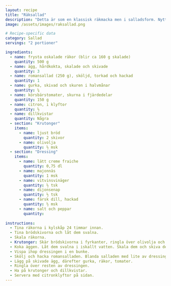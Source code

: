 ```yaml
---
layout: recipe
title: "Räksallad"
description: "Detta är som en klassisk räkmacka men i salladsform. Nyttigare och jisses vad gott. Kanske den godaste salladen jag gjort hittills."
image: /assets/images/raksallad.png

# Recipe-specific data
category: Sallad
servings: "2 portioner"

ingredients:
  - name: frysta oskalade räkor (blir ca 160 g skalade)
    quantity: 500 g
  - name: ägg, hårdkokta, skalade och skivade
    quantity: 3
  - name: romansallad (250 g), sköljd, torkad och hackad
    quantity: 1
  - name: gurka, skivad och skuren i halvmånar
    quantity: ¼
  - name: körsbärstomater, skurna i fjärdedelar
    quantity: 150 g
  - name: citron, i klyftor
    quantity: ½
  - name: dillkvistar
    quantity: Några
  - section: "Krutonger"
    items:
      - name: ljust bröd
        quantity: 2 skivor
      - name: olivolja
        quantity: ½ msk
  - section: "Dressing"
    items:
      - name: lätt creme fraiche
        quantity: 0,75 dl
      - name: majonnäs
        quantity: 1 msk
      - name: vitvinsvinäger
        quantity: ½ tsk
      - name: dijonsenap
        quantity: ½ tsk
      - name: färsk dill, hackad
        quantity: ½ msk
      - name: salt och peppar
        quantity:
        
instructions:
  - Tina räkorna i kylskåp 24 timmar innan.
  - Tina brödskivorna och låt dem svalna.
  - Skala räkorna.
  - Krutonger: Skär brödskivorna i fyrkanter, ringla över olivolja och rosta dem på 200° mitt i ugnen i några minuter (ca 7-10 minuter).
  - Koka äggen. Låt dem svalna i iskallt vatten. Skala dem och skiva dem när de är klara (med äggskivare).
  - Vispa ihop dressingen i en bunke.
  - Skölj och hacka romansalladen. Blanda salladen med lite av dressingen. Lägg upp salladen på tallrikar.
  - Lägg på skivade ägg, därefter gurka, räkor, tomater.
  - Ringla över resten av dressingen.
  - Ha på krutonger och dillkvistar.
  - Servera med citronklyftor på sidan.
---
```

